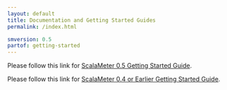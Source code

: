 ```yaml
---
layout: default
title: Documentation and Getting Started Guides
permalink: /index.html

smversion: 0.5
partof: getting-started
---
```




Please follow this link for [ScalaMeter 0.5 Getting Started Guide](/home/gettingstarted/0.5/).

Please follow this link for [ScalaMeter 0.4 or Earlier Getting Started Guide](/home/gettingstarted/0.4/).

